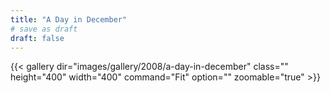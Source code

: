 ```yaml
---
title: "A Day in December"
# save as draft
draft: false
---
```


{{< gallery dir="images/gallery/2008/a-day-in-december" class="" height="400" width="400" command="Fit" option="" zoomable="true" >}}
